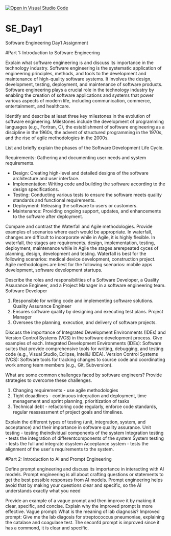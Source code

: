 [![Open in Visual Studio Code](https://classroom.github.com/assets/open-in-vscode-2e0aaae1b6195c2367325f4f02e2d04e9abb55f0b24a779b69b11b9e10269abc.svg)](https://classroom.github.com/online_ide?assignment_repo_id=18375113&assignment_repo_type=AssignmentRepo)
# SE_Day1
Software Engineering Day1 Assignment

#Part 1: Introduction to Software Engineering

Explain what software engineering is and discuss its importance in the technology industry.
Software engineering is the systematic application of engineering principles, methods, and tools to the development and maintenance of high-quality software systems. It involves the design, development, testing, deployment, and maintenance of software products. Software engineering plays a crucial role in the technology industry by enabling the creation of software applications and systems that power various aspects of modern life, including communication, commerce, entertainment, and healthcare.


Identify and describe at least three key milestones in the evolution of software engineering.
Milestones include the development of programming languages (e.g., Fortran, C), the establishment of software engineering as a discipline in the 1960s, the advent of structured programming in the 1970s, and the rise of agile methodologies in the 2000s.


List and briefly explain the phases of the Software Development Life Cycle.

Requirements: Gathering and documenting user needs and system requirements.
  - Design: Creating high-level and detailed designs of the software architecture and user interface.
  - Implementation: Writing code and building the software according to the design specifications.
  - Testing: Conducting various tests to ensure the software meets quality standards and functional requirements.
  - Deployment: Releasing the software to users or customers.
  - Maintenance: Providing ongoing support, updates, and enhancements to the software after deployment.

Compare and contrast the Waterfall and Agile methodologies. Provide examples of scenarios where each would be appropriate.
In waterfall, changes are difficult to incorporate while in Agile, it is highly flexible.
In waterfall, the stages are requirements. design, implementation, testing, deployment, maintenance while in Agile the stages arerepeated cyces of planning, design, development and testing. 
Waterfall is best for the following scenarios: medical device development, construction project. Agile methodologies are best for the following scenarios: mobile apps development, software development startups.

Describe the roles and responsibilities of a Software Developer, a Quality Assurance Engineer, and a Project Manager in a software engineering team.
Software Developer
1. Responsible for writing code and implementing software solutions.
Quality Assurance Engineer
1.  Ensures software quality by designing and executing test plans.
Project Manager
1. Oversees the planning, execution, and delivery of software projects.

Discuss the importance of Integrated Development Environments (IDEs) and Version Control Systems (VCS) in the software development process. Give examples of each.
Integrated Development Environments (IDEs): Software suites that provide comprehensive tools for writing, debugging, and testing code (e.g., Visual Studio, Eclipse, IntelliJ IDEA). Version Control Systems (VCS): Software tools for tracking changes to source code and coordinating work among team members (e.g., Git, Subversion).

What are some common challenges faced by software engineers? Provide strategies to overcome these challenges.
1. Changing requirements - use agile methodologies
2. Tight deaadlines - continuous integration and deployment, time menagement and sprint planning, prioritization of tasks
3. Technical debt - refactoring code regularly, enforce code standards, regular reassessment of project goals and timelines.

Explain the different types of testing (unit, integration, system, and acceptance) and their importance in software quality assurance.
Unit testing - testing theindividual components of the system
Integration testing - tests the integration of differentcomponents of the system
System testing - tests the full and integrate dsystem
Acceptance system - tests the  alignment of the user's requirements to the system.

#Part 2: Introduction to AI and Prompt Engineering


Define prompt engineering and discuss its importance in interacting with AI models.
Prompt engineering is all about crafting questions or statements to get the best possible responses from AI models. 
Prompt engineering helps avoid that by making your questions clear and specific, so the AI understands exactly what you need

Provide an example of a vague prompt and then improve it by making it clear, specific, and concise. Explain why the improved prompt is more effective.
Vague prompt: What is the meaning of lab diagnosis? Improved prompt: Give me the lab diagosis for streptococcus pneumoniae,  explaining the catalase and coagulase test. The seconfd prompt is improved since it has a commond, it is clear and specific.
